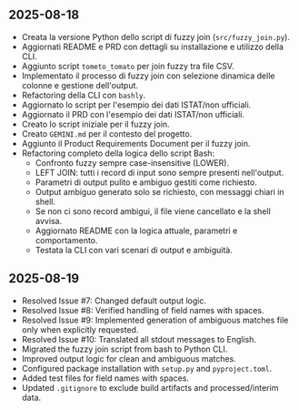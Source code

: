 ## 2025-08-18

- Creata la versione Python dello script di fuzzy join (`src/fuzzy_join.py`).
- Aggiornati README e PRD con dettagli su installazione e utilizzo della CLI.
- Aggiunto script `tometo_tomato` per join fuzzy tra file CSV.
- Implementato il processo di fuzzy join con selezione dinamica delle colonne e gestione dell'output.
- Refactoring della CLI con `bashly`.
- Aggiornato lo script per l'esempio dei dati ISTAT/non ufficiali.
- Aggiornato il PRD con l'esempio dei dati ISTAT/non ufficiali.
- Creato lo script iniziale per il fuzzy join.
- Creato `GEMINI.md` per il contesto del progetto.
- Aggiunto il Product Requirements Document per il fuzzy join.
- Refactoring completo della logica dello script Bash:
	- Confronto fuzzy sempre case-insensitive (LOWER).
	- LEFT JOIN: tutti i record di input sono sempre presenti nell'output.
	- Parametri di output pulito e ambiguo gestiti come richiesto.
	- Output ambiguo generato solo se richiesto, con messaggi chiari in shell.
	- Se non ci sono record ambigui, il file viene cancellato e la shell avvisa.
	- Aggiornato README con la logica attuale, parametri e comportamento.
	- Testata la CLI con vari scenari di output e ambiguità.

## 2025-08-19

- Resolved Issue #7: Changed default output logic.
- Resolved Issue #8: Verified handling of field names with spaces.
- Resolved Issue #9: Implemented generation of ambiguous matches file only when explicitly requested.
- Resolved Issue #10: Translated all stdout messages to English.
- Migrated the fuzzy join script from bash to Python CLI.
- Improved output logic for clean and ambiguous matches.
- Configured package installation with `setup.py` and `pyproject.toml`.
- Added test files for field names with spaces.
- Updated `.gitignore` to exclude build artifacts and processed/interim data.